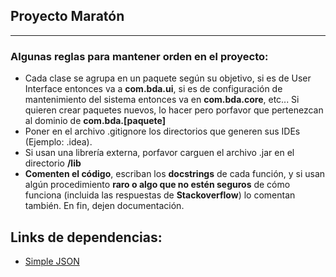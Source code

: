 ## Proyecto Maratón
---
### Algunas reglas para mantener orden en el proyecto:
* Cada clase se agrupa en un paquete según su objetivo, si es de User Interface entonces va a **com.bda.ui**, si es de configuración de mantenimiento del sistema entonces va en **com.bda.core**, etc... Si quieren crear paquetes nuevos, lo hacer pero porfavor que pertenezcan al dominio de **com.bda.[paquete]**
* Poner en el archivo .gitignore los directorios que generen sus IDEs (Ejemplo: .idea).
* Si usan una librería externa, porfavor carguen el archivo .jar en el directorio **/lib**
* **Comenten el código**, escriban los **docstrings** de cada función, y si usan algún procedimiento **raro o algo que no estén seguros** de cómo funciona (incluida las respuestas de **Stackoverflow**) lo comentan también. En fin, dejen documentación.


## Links de dependencias:
* [Simple JSON](http://www.java2s.com/Code/JarDownload/json-simple/json-simple-1.1.jar.zip)